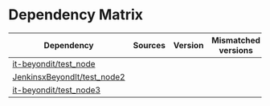 # Dependency Matrix

Dependency | Sources | Version | Mismatched versions
---------- | ------- | ------- | -------------------
[it-beyondit/test_node](https://github.com/it-beyondit/test_node.git) |  | []() | 
[JenkinsxBeyondIt/test_node2](https://github.com/JenkinsxBeyondIt/test_node2.git) |  | []() | 
[it-beyondit/test_node3](https://github.com/it-beyondit/test_node3.git) |  | []() | 
